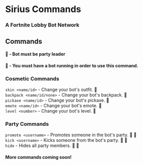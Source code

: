 # Sirius Commands
### A Fortnite Lobby Bot Network

## Commands

#### :crown: - Bot must be party leader
#### :link: - You must have a bot running in order to use this command.

### Cosmetic Commands

`skin <name/id>` - Change your bot's outfit. :link:  
`backpack <name/id/none>` - Change your bot's backpack. :link:  
`pickaxe <name/id>` - Change your bot's pickaxe. :link:  
`emote <name/id>` - Change your bot's emote. :link:  
`level <number>` - Change your bot's level. :link:  

### Party Commands

`promote <username>` - Promotes someone in the bot's party. :link: :crown:  
`kick <username>` - Kicks someone from the bot's party. :link: :crown:  
`hide` - Hides all party members. :link: :crown:  

#### More commands coming soon!
